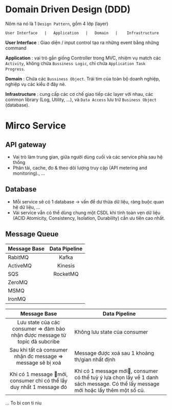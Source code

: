 
# Domain Driven Design (DDD)
Nôm na nó là 1 `Design Pattern`, gồm 4 lớp (layer)

```
User Interface   |   Application   |   Domain   |    Infrastructure
```

**User Interface** : Giao diện / input control tạo ra những event bằng những command 

**Application** : vai trò gần giống Controller trong MVC, nhiệm vụ match các `Activity`, không chứa `Bussiness Logic`, chỉ chứa `Application Task Progress`. 

**Domain** : Chứa các `Bussiness Object`. Trái tim của toàn bộ doanh nghiệp, nghiệp vụ các kiểu ở đây nè.

**Infrastructure** : cung cấp các cơ chế giao tiếp các layer với nhau, các common library (Log, Utility, ...), và `Data Access` lưu trữ `Business Object` (database).


# Mirco Service



## API gateway
- Vai trò làm trung gian, giữa người dùng cuối và các service phía sau hệ thống 
- Phân tải, cache, đo & theo dõi lượng truy cập (API metering and monitoring)., ... 

## Database
- Mỗi service sẽ có 1 database -> vấn đề dư thừa dữ liệu, ràng buộc quan hệ dữ liệu, ...
- Vài service vẫn có thể dùng chung một CSDL khi tính toàn vẹn dữ liệu (ACID Atomicity, Consistency, Isolation, Durability) cần ưu tiên cao nhất.

## Message Queue 

| Message Base | Data Pipeline |
|--------------|:-------------:|
| RabitMQ      | Kafka         |
| ActiveMQ     | Kinesis       |
| SQS          | RocketMQ      |
| ZeroMQ       |               |
| MSMQ         |               |
| IronMQ       |               |



|   Message Base   | Data Pipeline  |
|:----------------:|----------------|
| Lưu state của các consumer => đảm bảo nhận được message từ topic đã subcribe | Không lưu state của consumer |
| Sau khi tất cả consumer nhận đc message => message sẽ bị xoá                 | Message được xoá sau 1 khoảng th/gian nhất định  |
| Khi có 1 message mới, consumer chỉ có thể lấy duy nhất 1 message đó          | Khi có 1 message mới, consumer có thể tuỳ ý lựa chọn lấy về 1 danh sách message. Có thể lấy message mới hoặc lấy thêm một số cũ. |


... To bi con ti niu